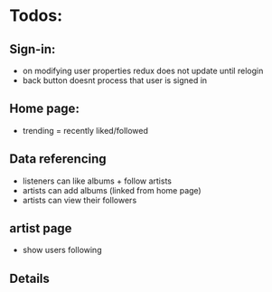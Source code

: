 # Todos:
## Sign-in:
- on modifying user properties redux does not update until relogin
- back button doesnt process that user is signed in

## Home page:
- trending = recently liked/followed

## Data referencing
- listeners can like albums + follow artists
- artists can add albums (linked from home page)
- artists can view their followers

## artist page
- show users following

## Details
